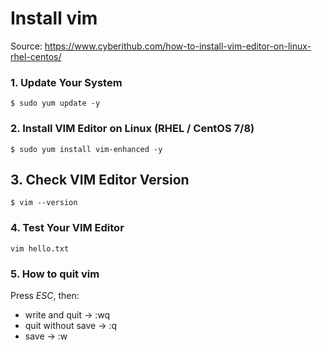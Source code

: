 # Install vim

Source: https://www.cyberithub.com/how-to-install-vim-editor-on-linux-rhel-centos/


### 1. Update Your System
```
$ sudo yum update -y
```


### 2. Install VIM Editor on Linux (RHEL / CentOS 7/8)
```
$ sudo yum install vim-enhanced -y
```

## 3. Check VIM Editor Version
```
$ vim --version
```

### 4. Test Your VIM Editor
```
vim hello.txt
```

### 5. How to quit vim
Press _ESC_, then:
* write and quit -> :wq
* quit without save -> :q
* save -> :w
